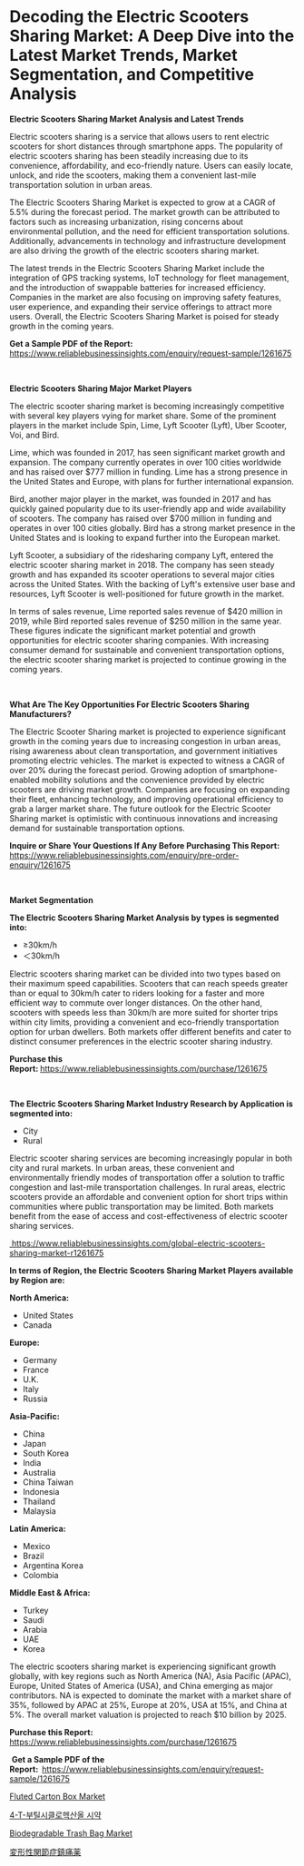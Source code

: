 <p><h1>Decoding the Electric Scooters Sharing Market: A Deep Dive into the Latest Market Trends, Market Segmentation, and Competitive Analysis</h1></p><p><strong>Electric Scooters Sharing Market Analysis and Latest Trends</strong></p>
<p><p>Electric scooters sharing is a service that allows users to rent electric scooters for short distances through smartphone apps. The popularity of electric scooters sharing has been steadily increasing due to its convenience, affordability, and eco-friendly nature. Users can easily locate, unlock, and ride the scooters, making them a convenient last-mile transportation solution in urban areas.</p><p>The Electric Scooters Sharing Market is expected to grow at a CAGR of 5.5% during the forecast period. The market growth can be attributed to factors such as increasing urbanization, rising concerns about environmental pollution, and the need for efficient transportation solutions. Additionally, advancements in technology and infrastructure development are also driving the growth of the electric scooters sharing market.</p><p>The latest trends in the Electric Scooters Sharing Market include the integration of GPS tracking systems, IoT technology for fleet management, and the introduction of swappable batteries for increased efficiency. Companies in the market are also focusing on improving safety features, user experience, and expanding their service offerings to attract more users. Overall, the Electric Scooters Sharing Market is poised for steady growth in the coming years.</p></p>
<p><strong>Get a Sample PDF of the Report:&nbsp;</strong> <a href="https://www.reliablebusinessinsights.com/enquiry/request-sample/1261675">https://www.reliablebusinessinsights.com/enquiry/request-sample/1261675</a></p>
<p>&nbsp;</p>
<p><strong>Electric Scooters Sharing Major Market Players</strong></p>
<p><p>The electric scooter sharing market is becoming increasingly competitive with several key players vying for market share. Some of the prominent players in the market include Spin, Lime, Lyft Scooter (Lyft), Uber Scooter, Voi, and Bird.</p><p>Lime, which was founded in 2017, has seen significant market growth and expansion. The company currently operates in over 100 cities worldwide and has raised over $777 million in funding. Lime has a strong presence in the United States and Europe, with plans for further international expansion.</p><p>Bird, another major player in the market, was founded in 2017 and has quickly gained popularity due to its user-friendly app and wide availability of scooters. The company has raised over $700 million in funding and operates in over 100 cities globally. Bird has a strong market presence in the United States and is looking to expand further into the European market.</p><p>Lyft Scooter, a subsidiary of the ridesharing company Lyft, entered the electric scooter sharing market in 2018. The company has seen steady growth and has expanded its scooter operations to several major cities across the United States. With the backing of Lyft's extensive user base and resources, Lyft Scooter is well-positioned for future growth in the market.</p><p>In terms of sales revenue, Lime reported sales revenue of $420 million in 2019, while Bird reported sales revenue of $250 million in the same year. These figures indicate the significant market potential and growth opportunities for electric scooter sharing companies. With increasing consumer demand for sustainable and convenient transportation options, the electric scooter sharing market is projected to continue growing in the coming years.</p></p>
<p>&nbsp;</p>
<p><strong>What Are The Key Opportunities For Electric Scooters Sharing Manufacturers?</strong></p>
<p><p>The Electric Scooter Sharing market is projected to experience significant growth in the coming years due to increasing congestion in urban areas, rising awareness about clean transportation, and government initiatives promoting electric vehicles. The market is expected to witness a CAGR of over 20% during the forecast period. Growing adoption of smartphone-enabled mobility solutions and the convenience provided by electric scooters are driving market growth. Companies are focusing on expanding their fleet, enhancing technology, and improving operational efficiency to grab a larger market share. The future outlook for the Electric Scooter Sharing market is optimistic with continuous innovations and increasing demand for sustainable transportation options.</p></p>
<p><strong>Inquire or Share Your Questions If Any Before Purchasing This Report:</strong> <a href="https://www.reliablebusinessinsights.com/enquiry/pre-order-enquiry/1261675">https://www.reliablebusinessinsights.com/enquiry/pre-order-enquiry/1261675</a></p>
<p>&nbsp;</p>
<p><strong>Market Segmentation</strong></p>
<p><strong>The Electric Scooters Sharing Market Analysis by types is segmented into:</strong></p>
<p><ul><li>≥30km/h</li><li>＜30km/h</li></ul></p>
<p><p>Electric scooters sharing market can be divided into two types based on their maximum speed capabilities. Scooters that can reach speeds greater than or equal to 30km/h cater to riders looking for a faster and more efficient way to commute over longer distances. On the other hand, scooters with speeds less than 30km/h are more suited for shorter trips within city limits, providing a convenient and eco-friendly transportation option for urban dwellers. Both markets offer different benefits and cater to distinct consumer preferences in the electric scooter sharing industry.</p></p>
<p><strong>Purchase this Report:&nbsp;</strong><a href="https://www.reliablebusinessinsights.com/purchase/1261675">https://www.reliablebusinessinsights.com/purchase/1261675</a></p>
<p>&nbsp;</p>
<p><strong>The Electric Scooters Sharing Market Industry Research by Application is segmented into:</strong></p>
<p><ul><li>City</li><li>Rural</li></ul></p>
<p><p>Electric scooter sharing services are becoming increasingly popular in both city and rural markets. In urban areas, these convenient and environmentally friendly modes of transportation offer a solution to traffic congestion and last-mile transportation challenges. In rural areas, electric scooters provide an affordable and convenient option for short trips within communities where public transportation may be limited. Both markets benefit from the ease of access and cost-effectiveness of electric scooter sharing services.</p></p>
<p><a href="https://www.reliablebusinessinsights.com/global-electric-scooters-sharing-market-r1261675">&nbsp;https://www.reliablebusinessinsights.com/global-electric-scooters-sharing-market-r1261675</a></p>
<p><strong>In terms of Region, the Electric Scooters Sharing Market Players available by Region are:</strong></p>
<p>
    <p> <strong> North America: </strong>
        <ul>
            <li>United States</li>
            <li>Canada</li>
        </ul>
        </p> 
    <p> <strong> Europe: </strong>
        <ul>
            <li>Germany</li>
            <li>France</li>
            <li>U.K.</li>
            <li>Italy</li>
            <li>Russia</li>
        </ul>
        </p> 
    <p> <strong> Asia-Pacific: </strong>
        <ul>
            <li>China</li>
            <li>Japan</li>
            <li>South Korea</li>
            <li>India</li>
            <li>Australia</li>
            <li>China Taiwan</li>
            <li>Indonesia</li>
            <li>Thailand</li>
            <li>Malaysia</li>
        </ul>
        </p> 
    <p> <strong> Latin America: </strong>
        <ul>
            <li>Mexico</li>
            <li>Brazil</li>
            <li>Argentina Korea</li>
            <li>Colombia</li>
        </ul>
        </p> 
    <p> <strong> Middle East & Africa: </strong>
        <ul>
            <li>Turkey</li>
            <li>Saudi</li>
            <li>Arabia</li>
            <li>UAE</li>
            <li>Korea</li>
        </ul>
    </p>
    </p>
<p><p>The electric scooters sharing market is experiencing significant growth globally, with key regions such as North America (NA), Asia Pacific (APAC), Europe, United States of America (USA), and China emerging as major contributors. NA is expected to dominate the market with a market share of 35%, followed by APAC at 25%, Europe at 20%, USA at 15%, and China at 5%. The overall market valuation is projected to reach $10 billion by 2025.</p></p>
<p><strong>Purchase this Report: </strong><a href="https://www.reliablebusinessinsights.com/purchase/1261675">https://www.reliablebusinessinsights.com/purchase/1261675</a></p>
<p>&nbsp;<strong>Get a Sample PDF of the Report:&nbsp;&nbsp;</strong><a href="https://www.reliablebusinessinsights.com/enquiry/request-sample/1261675">https://www.reliablebusinessinsights.com/enquiry/request-sample/1261675</a></p>
<p><strong></strong></p>
<p><p><a href="https://github.com/Sherrillcrooksxa8i18ucf2m/Market-Research-Report-List-2/blob/main/fluted-carton-box-market.md">Fluted Carton Box Market</a></p><p><a href="https://github.com/njolsky1/Market-Research-Report-List-1/blob/main/8163736112961.md">4-T-부틸시클로헥산올 시약</a></p><p><a href="https://github.com/AlysaLedner2023/Market-Research-Report-List-1/blob/main/biodegradable-trash-bag-market.md">Biodegradable Trash Bag Market</a></p><p><a href="https://github.com/dadanedu33/Market-Research-Report-List-2/blob/main/4938749120958.md">変形性関節症鎮痛薬</a></p></p>